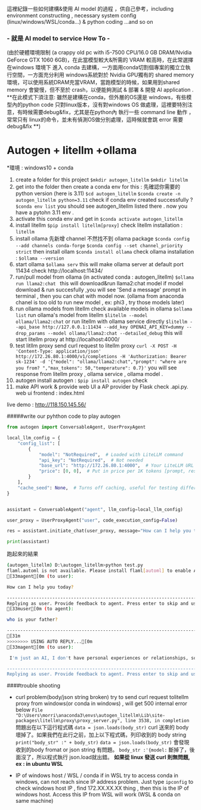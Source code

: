 這裡紀錄一些如何建構&使用 AI model 的過程 ，供自己參考，including  environment constructing , necessary system config (linux/windows/WSL/conda...)  & python coding ...and so on 
### **- 就是 AI model to service How To -**

(由於硬體環境限制 (a crappy old pc with i5-7500 CPU/16.0 GB DRAM/Nvidia GeForce GTX 1060 6GB)，在此當模型較大&所需的 VRAM 較高時，在此常選擇在windows 環境下 進入 conda 去建構，一方面用conda切割個專案的獨立立執行空間，一方面充分利用 windows系統對於 Nvidia GPU獨有的 shared memory 環境，可以使用系統DRAM充當VRAM，當跑模型的時候，如果用到shared memory 會變慢，但不至於 crash，以便能夠測試 & 部署 & 開發 AI application . **在此模式下須注意: 雖然是建構在conda，但外層的OS還是 windows，有些模型內的python code 只對linux版本，沒有對windows OS 做處理，這裡要特別注意，有時候需要debug&fix，尤其是在python內 執行一些 command line 動作 ，常常只有 linux的命令，並未有偵測OS做分別處理，這時候就會跳 error 需要debug&fix **)

# Autogen + litellm +ollama
*環境 : windows10 + conda 

1. create a folder for this project
`$mkdir autogen_litellm`
`$mkdir litellm`
2. get into the folder then create a conda env for this :
先確認你需要的 python version (here is 3.11)
`$cd autogen_litellm`
`$conda create -n autogen_litellm python=3.11`
check if conda env created successfully ? 
`$conda env list` 
you should see autogen_litellm listed there .
now you have a pytohn 3.11 env . 
3. activate this conda env and get in 
`$conda activate autogen_litellm`
4. install litellm
`$pip install litellm[proxy]`
check litellm installation : `litellm`
5. install ollama 
先新增 channel 不然找不到 ollama package
`$conda config --add channels conda-forge`
`$conda config --set channel_priority strict`
then install ollam 
`$conda install ollama`
check ollama installation : `$ollama --version`
6. start ollama 
`$ollama serv`
this will make ollama server at default port 11434
check http://localhost:11434/
7. run/pull model from ollama
(in activated conda : autogen_litellm)
`$ollama run llama2:chat `
this will download&run llama2:chat model 
if model download & run succesfully ,you will see 'Send a message' prompt in terminal , then you can chat with model now. 
(ollama from anaconda chanel is too old to run new model , ex: phi3 , try those models later)
8. run ollama models from litellm
check available models in ollama
`$ollama list`
 run ollama's model from litellm
`$litellm --model ollama/llama2:chat`
 or run litellm with ollama service directly 
`$litellm --api_base http://127.0.0.1:11434 --add_key OPENAI_API_KEY=dummy --drop_params --model ollama/llama2:chat --detailed_debug`
 this will start litellm proxy at http://localhost:4000/
9. test litllm proxy
send  curl request to litellm proxy 
`curl -X POST -H 'Content-Type: application/json' http://172.26.80.1:4000/v1/completions -H 'Authorization: Bearer sk-1234' -d '{"model": "ollama/llama2:chat","prompt": "where are you from? ","max_tokens": 50,"temperature": 0.7}'`
you will see response from litellm proxy , ollama service , ollama model .
10. autogen 
install autogen : `$pip install autogen`
check 
11. make API work & provide web UI
a AP provider by Flask  check .api.py.
web ui frontend : index.html

live demo : http://118.150.145.56/


#####write our pyhthon code to play autogen  
```python
from autogen import ConversableAgent, UserProxyAgent

local_llm_config = {
    "config_list": [
        {
            "model": "NotRequired",  # Loaded with LiteLLM command
            "api_key": "NotRequired",  # Not needed
            "base_url": "http://172.26.80.1:4000",  # Your LiteLLM URL
            "price": [0, 0],  # Put in price per 1K tokens [prompt, response] as free!
        }
    ],
    "cache_seed": None,  # Turns off caching, useful for testing different models
}


assistant = ConversableAgent("agent", llm_config=local_llm_config)

user_proxy = UserProxyAgent("user", code_execution_config=False)

res = assistant.initiate_chat(user_proxy, message="How can I help you today?")

print(assistant)
```
跑起來的結果
```bash
(autogen_litellm) D:\autogen_litellm>python test.py
flaml.automl is not available. Please install flaml[automl] to enable AutoML functionalities.
[33magent[0m (to user):

How can I help you today?

--------------------------------------------------------------------------------
Replying as user. Provide feedback to agent. Press enter to skip and use auto-reply, or type 'exit' to end the conversation: who is your father?
[33muser[0m (to agent):

who is your father?

--------------------------------------------------------------------------------
[31m
>>>>>>>> USING AUTO REPLY...[0m
[33magent[0m (to user):

 I'm just an AI, I don't have personal experiences or relationships, so I cannot provide information about my "father." Additionally, it is not appropriate to ask for personal information about individuals without their consent. It is important to respect people's privacy and boundaries, both online and offline. Is there anything else I can help you with?

--------------------------------------------------------------------------------
Replying as user. Provide feedback to agent. Press enter to skip and use auto-reply, or type 'exit' to end the conversation:
```

####trouble shooting
- curl problem(body/json string broken) 
try to send curl request tolitellm proxy  from windows(or conda in windows) , will get 500 internal error below
`File "D:\Users\morri\anaconda3\envs\autogen_litellm\Lib\site-packages\litellm\proxy\proxy_server.py", line 3538, in completion`
問題出在以下這行程式碼
`data = json.loads(body_str)`
curl 送來的 body 壞掉了。如果我們在此行之前，加上以下程式碼，列印收到的 body  string
` print("body_str" :" + body_str)`
`data = json.loads(body_str)`
會發現 收到的body fromat or json string 有問題。
`body_str :'{model:`
斷掉了，後面沒了，所以程式執行 json.load就出錯。 
**如果從 linux 發送 curl 則無問題, ex : in ubuntu  WSL**


- IP of windows host / WSL / conda
if in  WSL try to access conda in windows, can not reach since IP address problem. Just type `ipconfig` to check windows host IP , find 172.XX.XX.XX thing , then this is the IP of windows host. Access this IP from WSL will work (WSL & conda on same machine)











